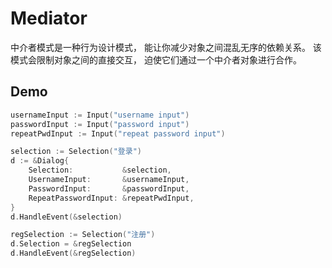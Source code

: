 # Mediator

中介者模式是一种行为设计模式， 能让你减少对象之间混乱无序的依赖关系。 该模式会限制对象之间的直接交互， 迫使它们通过一个中介者对象进行合作。

## Demo

```go
usernameInput := Input("username input")
passwordInput := Input("password input")
repeatPwdInput := Input("repeat password input")

selection := Selection("登录")
d := &Dialog{
    Selection:           &selection,
    UsernameInput:       &usernameInput,
    PasswordInput:       &passwordInput,
    RepeatPasswordInput: &repeatPwdInput,
}
d.HandleEvent(&selection)

regSelection := Selection("注册")
d.Selection = &regSelection
d.HandleEvent(&regSelection)
```